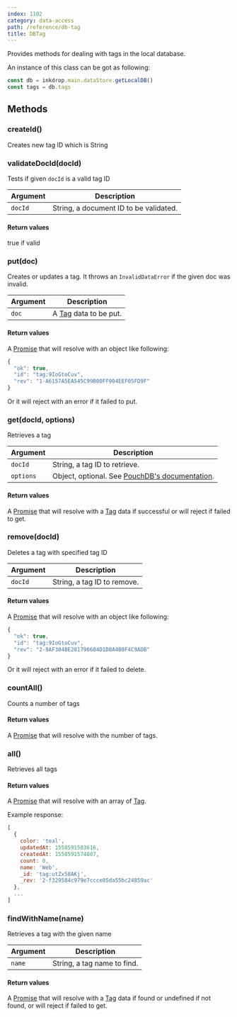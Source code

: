 ```yaml
---
index: 1102
category: data-access
path: /reference/db-tag
title: DBTag
---
```


Provides methods for dealing with tags in the local database.

An instance of this class can be got as following:

```js
const db = inkdrop.main.dataStore.getLocalDB()
const tags = db.tags
```

## Methods

### createId()

Creates new tag ID which is String

### validateDocId(docId)

Tests if given `docId` is a valid tag ID

| Argument | Description                            |
| -------- | -------------------------------------- |
| `docId`  | String, a document ID to be validated. |

#### Return values

true if valid

### put(doc)

Creates or updates a tag. It throws an `InvalidDataError` if the given doc was invalid.

| Argument | Description                                                            |
| -------- | ---------------------------------------------------------------------- |
| `doc`    | A [Tag](/reference/data-models#a-nameresource-tagtaga) data to be put. |

#### Return values

A [Promise](https://developer.mozilla.org/en-US/docs/Web/JavaScript/Reference/Global_Objects/Promise) that will resolve with an object like following:

```js
{
  "ok": true,
  "id": "tag:9IoGtoCuv",
  "rev": "1-A6157A5EA545C99B00FF904EEF05FD9F"
}
```

Or it will reject with an error if it failed to put.

### get(docId, options)

Retrieves a tag

| Argument  | Description                                                                                   |
| --------- | --------------------------------------------------------------------------------------------- |
| `docId`   | String, a tag ID to retrieve.                                                                 |
| `options` | Object, optional. See [PouchDB's documentation](https://pouchdb.com/api.html#fetch_document). |

#### Return values

A [Promise](https://developer.mozilla.org/en-US/docs/Web/JavaScript/Reference/Global_Objects/Promise) that will resolve with a [Tag](/reference/data-models#a-nameresource-tagtaga) data if successful or will reject if failed to get.

### remove(docId)

Deletes a tag with specified tag ID

| Argument | Description                 |
| -------- | --------------------------- |
| `docId`  | String, a tag ID to remove. |

#### Return values

A [Promise](https://developer.mozilla.org/en-US/docs/Web/JavaScript/Reference/Global_Objects/Promise) that will resolve with an object like following:

```js
{
  "ok": true,
  "id": "tag:9IoGtoCuv",
  "rev": "2-9AF304BE281790604D1D8A4B0F4C9ADB"
}
```

Or it will reject with an error if it failed to delete.

### countAll()

Counts a number of tags

#### Return values

A [Promise](https://developer.mozilla.org/en-US/docs/Web/JavaScript/Reference/Global_Objects/Promise) that will resolve with the number of tags.

### all()

Retrieves all tags

#### Return values

A [Promise](https://developer.mozilla.org/en-US/docs/Web/JavaScript/Reference/Global_Objects/Promise) that will resolve with an array of [Tag](/reference/data-models#a-nameresource-tagtaga).

Example response:

```js
[
  {
    color: 'teal',
    updatedAt: 1558591583616,
    createdAt: 1558591574807,
    count: 0,
    name: 'Web',
    _id: 'tag:utZx58AKj',
    _rev: '2-f329584c979e7ccce05da55bc24859ac'
  },
  ...
]
```

### findWithName(name)

Retrieves a tag with the given name

| Argument | Description                 |
| -------- | --------------------------- |
| `name`   | String, a tag name to find. |

#### Return values

A [Promise](https://developer.mozilla.org/en-US/docs/Web/JavaScript/Reference/Global_Objects/Promise) that will resolve with a [Tag](/reference/data-models#a-nameresource-tagtaga) data if found or undefined if not found, or will reject if failed to get.
